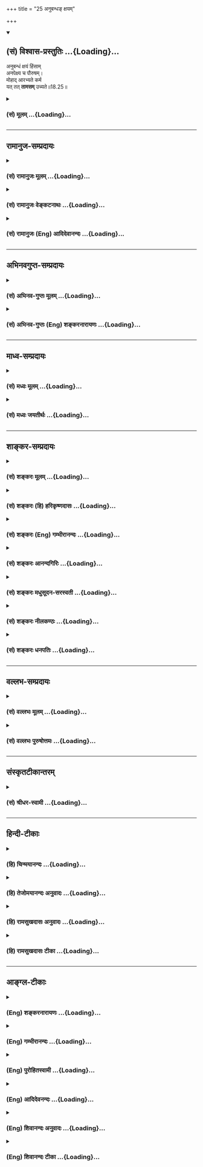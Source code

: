 +++
title = "25 अनुबन्धङ् क्षयम्"

+++
<div class="js_include" newlevelforh1="2" title="(सं) विश्वास-प्रस्तुतिः" unfilled url="/purANam_vaiShNavam/mahAbhAratam/06-bhIShma-parva/03-bhagavad-gItA-parva/saMskRtam/vishvAsa-prastutiH/18_moxa-saMnyAsa-yogaH/25_anubandha~N_xayam.md">
<details open><summary><h2>(सं) विश्वास-प्रस्तुतिः ...{Loading}...</h2></summary>

अनुबन्धं क्षयं हिंसाम्  
अनपेक्ष्य च पौरुषम्।  
मोहाद् आरभ्यते कर्म  
यत् तत् **तामसम्** उच्यते॥18.25॥
</details>
</div>
<div class="js_include collapsed" newlevelforh1="3" title="(सं) मूलम्" unfilled url="/purANam_vaiShNavam/mahAbhAratam/06-bhIShma-parva/03-bhagavad-gItA-parva/saMskRtam/mUlam/18_moxa-saMnyAsa-yogaH/25_anubandha~N_xayam.md">
<details><summary><h3>(सं) मूलम् ...{Loading}...</h3></summary>

अनुबन्धं क्षयं हिंसामनपेक्ष्य च पौरुषम्।  
मोहादारभ्यते कर्म यत्तत्तामसमुच्यते।।18.25।।
</details>
</div>


_________________
## रामानुज-सम्प्रदायः
<div class="js_include collapsed" newlevelforh1="3" title="(सं) रामानुजः मूलम्" unfilled url="/purANam_vaiShNavam/mahAbhAratam/06-bhIShma-parva/03-bhagavad-gItA-parva/saMskRtam/rAmAnujaH/mUlam/18_moxa-saMnyAsa-yogaH/25_anubandha~N_xayam.md">
<details><summary><h3>(सं) रामानुजः मूलम् ...{Loading}...</h3></summary>

।।18.25।। कृते कर्मणि अनुबद्ध्यमानं दुःखम् **अनुबन्धः; क्षयः** कर्मणि
क्रियमाणे अर्थविनाशः; **हिंसा** तत्र प्राणिपीडा; **पौरुषम्** आत्मनः
कर्मसमापनसामर्थ्यम्; एतानि **अनवेक्ष्य** अविमृश्य **मोहात्**
परमपुरुषकर्तृत्वाज्ञानाद् **यत् कर्म आरभ्यते** क्रियते; **तत् तामसम्
उच्यते।**

</details>
</div>
<div class="js_include collapsed" newlevelforh1="3" title="(सं) रामानुजः वेङ्कटनाथः" unfilled url="/purANam_vaiShNavam/mahAbhAratam/06-bhIShma-parva/03-bhagavad-gItA-parva/saMskRtam/rAmAnujaH/venkaTanAthaH/18_moxa-saMnyAsa-yogaH/25_anubandha~N_xayam.md">
<details><summary><h3>(सं) रामानुजः वेङ्कटनाथः ...{Loading}...</h3></summary>

  
  
।।18.25।। क्षयशब्देन तादात्विकार्थव्ययदोषविवक्षणादुपसर्गशक्त्या
चानुबन्धशब्द एतत्सम्बन्धितया पश्चाद्भाविदुःखपर इत्याहकृते कर्मणीति।
हिंसा स्वविषया परविषया चेत्यभिप्रायेणतत्र प्राणिपीडेति। सामान्योक्तिः।
दैवप्रतिसम्बन्धिनः पौरुषस्य
पुरुषसम्बन्धिदृष्टसामग्रीसमवधानरूपतामाहआत्मनः कर्मसमापनसामर्थ्यमिति।
भविष्यतोऽनुबन्धादेः साक्षात्कारासम्भवाद्युक्तिभिरागमैश्च
अपरामर्शोऽत्रानवेक्षणमित्याहअविमृश्येति। अनुबन्धाद्यज्ञानस्य
प्रागुक्तत्वात्प्रक्रान्ताकर्तृत्वज्ञानप्रत्यनीकोऽत्र मोहशब्दार्थ इत्याह
-- परमपुरुषेति।  
  

</details>
</div>
<div class="js_include collapsed" newlevelforh1="3" title="(सं) रामानुजः (Eng) आदिदेवानन्दः" unfilled url="/purANam_vaiShNavam/mahAbhAratam/06-bhIShma-parva/03-bhagavad-gItA-parva/saMskRtam/rAmAnujaH/english/AdidevAnandaH/18_moxa-saMnyAsa-yogaH/25_anubandha~N_xayam.md">
<details><summary><h3>(सं) रामानुजः (Eng) आदिदेवानन्दः ...{Loading}...</h3></summary>

18.25 'Anubandha' or conseence is here the pain which follows when a
work is performed. 'Loss' means loss of wealth involved in doing that
act. 'Injury' is the pain caused to living beings when the work is
carried out. 'Capacity' is the ability of completing the act. Whenever
an act is begun without consideration of these and from delusion, viz.,
due to ignoring the agency of the Supreme Person - that act is said to
be Tamasika.

</details>
</div>


_________________
## अभिनवगुप्त-सम्प्रदायः
<div class="js_include collapsed" newlevelforh1="3" title="(सं) अभिनव-गुप्तः मूलम्" unfilled url="/purANam_vaiShNavam/mahAbhAratam/06-bhIShma-parva/03-bhagavad-gItA-parva/saMskRtam/abhinava-guptaH/mUlam/18_moxa-saMnyAsa-yogaH/25_anubandha~N_xayam.md">
<details><summary><h3>(सं) अभिनव-गुप्तः मूलम् ...{Loading}...</h3></summary>

।।18.23 -- 18.25।। नियतमित्यादि तामसमुच्यते इत्यन्तम्। नियतम् --
कर्तव्यमिति। क्लेशैः अविद्याद्यैः बहुलं +++(S बहुलैः )+++ व्याप्तम्। मोहात्
अभिनिवेशमयात्।

</details>
</div>
<div class="js_include collapsed" newlevelforh1="3" title="(सं) अभिनव-गुप्तः (Eng) शङ्करनारायणः" unfilled url="/purANam_vaiShNavam/mahAbhAratam/06-bhIShma-parva/03-bhagavad-gItA-parva/saMskRtam/abhinava-guptaH/english/shankaranArAyaNaH/18_moxa-saMnyAsa-yogaH/25_anubandha~N_xayam.md">
<details><summary><h3>(सं) अभिनव-गुप्तः (Eng) शङ्करनारायणः ...{Loading}...</h3></summary>

18.23-25 Niyatam etc. : upto Tamasam ucyate. With determination : i.e.,
it is a thing to be acired. Abundant in offlictions : spread through by
nescience etc. Due to ignorance : i.e. due to that which is born of
addiction.

</details>
</div>


_________________
## माध्व-सम्प्रदायः
<div class="js_include collapsed" newlevelforh1="3" title="(सं) मध्वः मूलम्" unfilled url="/purANam_vaiShNavam/mahAbhAratam/06-bhIShma-parva/03-bhagavad-gItA-parva/saMskRtam/madhvaH/mUlam/18_moxa-saMnyAsa-yogaH/25_anubandha~N_xayam.md">
<details><summary><h3>(सं) मध्वः मूलम् ...{Loading}...</h3></summary>

।।18.25।। Sri Madhvacharya did not comment on this sloka.,

</details>
</div>
<div class="js_include collapsed" newlevelforh1="3" title="(सं) मध्वः जयतीर्थः" unfilled url="/purANam_vaiShNavam/mahAbhAratam/06-bhIShma-parva/03-bhagavad-gItA-parva/saMskRtam/madhvaH/jayatIrthaH/18_moxa-saMnyAsa-yogaH/25_anubandha~N_xayam.md">
<details><summary><h3>(सं) मध्वः जयतीर्थः ...{Loading}...</h3></summary>

।।18.25।। Sri Jayatirtha did not comment on this sloka.  
  

</details>
</div>


_________________
## शाङ्कर-सम्प्रदायः
<div class="js_include collapsed" newlevelforh1="3" title="(सं) शङ्करः मूलम्" unfilled url="/purANam_vaiShNavam/mahAbhAratam/06-bhIShma-parva/03-bhagavad-gItA-parva/saMskRtam/shankaraH/mUlam/18_moxa-saMnyAsa-yogaH/25_anubandha~N_xayam.md">
<details><summary><h3>(सं) शङ्करः मूलम् ...{Loading}...</h3></summary>

।।18.25।। --,**अनुबन्धं** पश्चाद्भावि यत् वस्तु सः अनुबन्धः उच्यते तं च
अनुबन्धम्; **क्षयं** यस्मिन् कर्मणि क्रियमाणे शक्तिक्षयः अर्थक्षयो वा
स्यात् तं क्षयम्; **हिंसां** प्राणिबाधां च **अनपेक्ष्य च पौरुषं**
पुरुषकारम् शक्नोमि इदं कर्म समापयितुम् इत्येवम् आत्मसामर्थ्यम्;
इत्येतानि अनुबन्धादीनि अनपेक्ष्य पौरुषान्तानि **मोहात्** अविवेकतः
**आरभ्यते कर्म यत्; तत् तामसं** तमोनिर्वृत्तम् **उच्यते**।। इदानीं
कर्तृभेदः उच्यते --,

</details>
</div>
<div class="js_include collapsed" newlevelforh1="3" title="(सं) शङ्करः (हि) हरिकृष्णदासः" unfilled url="/purANam_vaiShNavam/mahAbhAratam/06-bhIShma-parva/03-bhagavad-gItA-parva/saMskRtam/shankaraH/hindI/harikRShNadAsaH/18_moxa-saMnyAsa-yogaH/25_anubandha~N_xayam.md">
<details><summary><h3>(सं) शङ्करः (हि) हरिकृष्णदासः ...{Loading}...</h3></summary>

।।18.25।। अनुबन्धको -- अन्तमें होनेवाला जो परिणाम है उसे अनुबन्ध कहते
हैं; उसको; क्षयकोकर्मके करनेमें जो शक्तिका या धनका क्षय होता है उसको;
हिंसाकोप्राणियोंकी पीड़ाको और पौरुषको -- अमुक कर्मको मैं समाप्त कर सकता
हूँ ऐसी अपनी सामर्थ्यको; इस प्रकार अनुबन्धसे लेकर पौरुषतकके इन समस्त
भावोंकी अपेक्षा न करके -- इनकी परवा न करके; जो धर्म मोहसे -- अज्ञानसे
आरम्भ किया जाता है; वह तामस -- तमोगुणपूर्वक किया हुआ कहा जाता है।

</details>
</div>
<div class="js_include collapsed" newlevelforh1="3" title="(सं) शङ्करः (Eng) गम्भीरानन्दः" unfilled url="/purANam_vaiShNavam/mahAbhAratam/06-bhIShma-parva/03-bhagavad-gItA-parva/saMskRtam/shankaraH/english/gambhIrAnandaH/18_moxa-saMnyAsa-yogaH/25_anubandha~N_xayam.md">
<details><summary><h3>(सं) शङ्करः (Eng) गम्भीरानन्दः ...{Loading}...</h3></summary>

18.25 Tat, that; karma, action; yat, which; is arabhyate, undertaken;
mohat, out of delusion, non-discrimination; anapeksya, without
consideration of; its anubandham, conseence, the result which accrues
later; ksayam, loss-that losss which is incurred in the form of loss of
energy or loss of wealth in the course of any action; himsam, harm,
suffering to creatures; and paurusam, ability, prowess-one's own ability
fest as, 'I shall be able to complete this task';-without consideration
of these, from 'conseence' to 'ability', ucyate, is said to be; tamasam,
born of tamas.

</details>
</div>
<div class="js_include collapsed" newlevelforh1="3" title="(सं) शङ्करः आनन्दगिरिः" unfilled url="/purANam_vaiShNavam/mahAbhAratam/06-bhIShma-parva/03-bhagavad-gItA-parva/saMskRtam/shankaraH/AnandagiriH/18_moxa-saMnyAsa-yogaH/25_anubandha~N_xayam.md">
<details><summary><h3>(सं) शङ्करः आनन्दगिरिः ...{Loading}...</h3></summary>

।।18.25।। संप्रति तामसं कर्मोदाहरति -- **अनुबन्धमित्यादिना।**

</details>
</div>
<div class="js_include collapsed" newlevelforh1="3" title="(सं) शङ्करः मधुसूदन-सरस्वती" unfilled url="/purANam_vaiShNavam/mahAbhAratam/06-bhIShma-parva/03-bhagavad-gItA-parva/saMskRtam/shankaraH/madhusUdana-sarasvatI/18_moxa-saMnyAsa-yogaH/25_anubandha~N_xayam.md">
<details><summary><h3>(सं) शङ्करः मधुसूदन-सरस्वती ...{Loading}...</h3></summary>

।।18.25।। अनुबन्धेनेति। अनुबन्धं पश्चाद्भाव्यशुभं; क्षयं शरीरसामर्थ्यस्य
धनस्य सेनायाश्च नाशम्; हिंसां प्राणिपीडाम्; पौरुषमात्मसामर्थ्यं
चानवेक्ष्यापर्यालोच्य मोहात्केवलाविवेकादेवारभ्यते यत्कर्म यथा दुर्योधनेन
युद्धं तत्तामसमुच्यते।

</details>
</div>
<div class="js_include collapsed" newlevelforh1="3" title="(सं) शङ्करः नीलकण्ठः" unfilled url="/purANam_vaiShNavam/mahAbhAratam/06-bhIShma-parva/03-bhagavad-gItA-parva/saMskRtam/shankaraH/nIlakaNThaH/18_moxa-saMnyAsa-yogaH/25_anubandha~N_xayam.md">
<details><summary><h3>(सं) शङ्करः नीलकण्ठः ...{Loading}...</h3></summary>

।।18.25।। अनुबध्यतेऽनेनेत्यनुबन्धः फलम्। क्षयं शक्तेरर्थानां च नाशम्।
हिंसां परपीडाम्। पौरुषं स्वसामर्थ्यम्। अनवेक्ष्यानालोच्य
केवलमोहादविवेकतो यदारभ्यते कर्म तत्तामसमुदाहृतम्।

</details>
</div>
<div class="js_include collapsed" newlevelforh1="3" title="(सं) शङ्करः धनपतिः" unfilled url="/purANam_vaiShNavam/mahAbhAratam/06-bhIShma-parva/03-bhagavad-gItA-parva/saMskRtam/shankaraH/dhanapatiH/18_moxa-saMnyAsa-yogaH/25_anubandha~N_xayam.md">
<details><summary><h3>(सं) शङ्करः धनपतिः ...{Loading}...</h3></summary>

।।18.25।। राजसं कर्मोदाहृत्य कर्मोदाहृत्य तामसं तदाह -- अनुबन्धमिति।
अनुबध्यत इत्यनुबन्धः पश्चाद्भाविस्तु तं क्षयं शक्त्यर्थादेर्नाशं हिंसां
प्राणिपीडां च पौरुषं
पुरुषकारमारब्धसमाप्तिसामर्थ्यमित्येतान्यनुबन्धादीन्यनवेक्ष्यापर्यालोच्य
मोहादविवेकाद्यत्कर्म प्रारभ्यते तत्तामसमुदाहृतम्।

</details>
</div>


_________________
## वल्लभ-सम्प्रदायः
<div class="js_include collapsed" newlevelforh1="3" title="(सं) वल्लभः मूलम्" unfilled url="/purANam_vaiShNavam/mahAbhAratam/06-bhIShma-parva/03-bhagavad-gItA-parva/saMskRtam/vallabhaH/mUlam/18_moxa-saMnyAsa-yogaH/25_anubandha~N_xayam.md">
<details><summary><h3>(सं) वल्लभः मूलम् ...{Loading}...</h3></summary>

।।18.25।। अनुबन्धो दुःखं तदविचार्य मोहाद्यत्कर्म प्रारभ्यते
तत्तामसमुदाहृतम्।

</details>
</div>
<div class="js_include collapsed" newlevelforh1="3" title="(सं) वल्लभः पुरुषोत्तमः" unfilled url="/purANam_vaiShNavam/mahAbhAratam/06-bhIShma-parva/03-bhagavad-gItA-parva/saMskRtam/vallabhaH/puruShottamaH/18_moxa-saMnyAsa-yogaH/25_anubandha~N_xayam.md">
<details><summary><h3>(सं) वल्लभः पुरुषोत्तमः ...{Loading}...</h3></summary>

  
  
।।18.25।। तामसं कर्माऽऽह -- अनुबन्धमिति। अनुबन्धम्; अनु कर्मकरणानन्तरं
बन्धस्तज्जनितशुभाशुभफलरूपत्वं; क्षयं व्यर्थदेहात्मकमोक्षसाधनव्ययं;
हिंसामात्मनः संसारपातनरूपां; पौरुषं पुरुषार्थमोक्षं चकारेण धर्ममपि
अनवेक्ष्य अपर्यालोच्य मोहात् स्वसुखभोगभ्रमात् कर्म तामसं
विपरीतफलात्मकमुदाहृतम्।  
  

</details>
</div>


_________________
## संस्कृतटीकान्तरम्
<div class="js_include collapsed" newlevelforh1="3" title="(सं) श्रीधर-स्वामी" unfilled url="/purANam_vaiShNavam/mahAbhAratam/06-bhIShma-parva/03-bhagavad-gItA-parva/saMskRtam/shrIdhara-svAmI/18_moxa-saMnyAsa-yogaH/25_anubandha~N_xayam.md">
<details><summary><h3>(सं) श्रीधर-स्वामी ...{Loading}...</h3></summary>

।।18.25।। तामसं कर्माह **-- अनुबन्धमिति।** अनुबध्यत इत्यनुबन्धः
पश्चाद्भाविशुभाशुभम्; क्षयं वित्तव्ययं; हिंसां परपीडां च; पौरुषं
स्वसामर्थ्यं वा; अनवेक्ष्य अपर्यालोच्य केवलं मोहादेव यत्कर्मारभ्यते
तत्तामसमुच्यते।

</details>
</div>


_________________
## हिन्दी-टीकाः
<div class="js_include collapsed" newlevelforh1="3" title="(हि) चिन्मयानन्दः" unfilled url="/purANam_vaiShNavam/mahAbhAratam/06-bhIShma-parva/03-bhagavad-gItA-parva/hindI/chinmayAnandaH/18_moxa-saMnyAsa-yogaH/25_anubandha~N_xayam.md">
<details><summary><h3>(हि) चिन्मयानन्दः ...{Loading}...</h3></summary>

।।18.25।। तमोगुणी पुरुष कर्म प्रारम्भ करने के पूर्व इस बात का विचार ही
नहीं करता कि उस कर्म का परिणाम (अनुबन्ध) क्या होगा तथा उसके करने में
कितनी शारीरिक; आर्थिक आदि शक्तियों का क्षय अर्थात् ह्रास होगा। उसे इस
बात की भी कोई चिन्ता नहीं होती कि उसके कर्म के कारण कितनी हिंसा हो रही
है अथवा लोगों को कष्ट हो रहा है। ऐसे प्रमादी और उत्तरदायित्वहीन लोगों के
कर्म मोहवश अर्थात् किसी भ्रान्त धारणा और हीन उद्देश्य से प्रेरित होते
हैं। उदाहरणार्थ; मद्यपान; दुसाहसपूर्ण द्यूत; भ्रष्टाचार आदि ये सब तामस
कर्म हैं। ऐसे कर्मों के कर्ता केवल क्षणभर के वैषयिक सुख की संवेदना ही
चाहते हैं। राजस कर्म के निराशा और दुखरूप फल को प्राप्त होने में कुछ काल
की आवश्यकता होती है; परन्तु तामस कर्म का दुखरूप फल तत्काल ही प्राप्त
होता है। जबकि सात्त्विक कर्म का फल सदैव आनन्द ही होता है। आगामी श्लोकों
में; भगवान् श्रीकृष्ण तीन प्रकार के कर्ताओं का वर्णन करते हैं

</details>
</div>
<div class="js_include collapsed" newlevelforh1="3" title="(हि) तेजोमयानन्दः अनुवादः" unfilled url="/purANam_vaiShNavam/mahAbhAratam/06-bhIShma-parva/03-bhagavad-gItA-parva/hindI/tejomayAnandaH/anuvAdaH/18_moxa-saMnyAsa-yogaH/25_anubandha~N_xayam.md">
<details><summary><h3>(हि) तेजोमयानन्दः अनुवादः ...{Loading}...</h3></summary>

।।18.25।। जो कर्म परिणाम, हानि, हिंसा और सार्मथ्य (पौरुषम्) का विचार न
करके केवल मोहवश आरम्भ किया जाता है, वह कर्म तामस कहलाता है।।

</details>
</div>
<div class="js_include collapsed" newlevelforh1="3" title="(हि) रामसुखदासः अनुवादः" unfilled url="/purANam_vaiShNavam/mahAbhAratam/06-bhIShma-parva/03-bhagavad-gItA-parva/hindI/rAmasukhadAsaH/anuvAdaH/18_moxa-saMnyAsa-yogaH/25_anubandha~N_xayam.md">
<details><summary><h3>(हि) रामसुखदासः अनुवादः ...{Loading}...</h3></summary>

।।18.25।। जो कर्म परिणाम, हानि, हिंसा और सामर्थ्यको न देखकर मोहपूर्वक
आरम्भ किया जाता है, वह तामस कहा जाता है।

</details>
</div>
<div class="js_include collapsed" newlevelforh1="3" title="(हि) रामसुखदासः टीका" unfilled url="/purANam_vaiShNavam/mahAbhAratam/06-bhIShma-parva/03-bhagavad-gItA-parva/hindI/rAmasukhadAsaH/TIkA/18_moxa-saMnyAsa-yogaH/25_anubandha~N_xayam.md">
<details><summary><h3>(हि) रामसुखदासः टीका ...{Loading}...</h3></summary>

।।18.25।।***व्याख्या --***  **अनुबन्धम् --** जिसको फलकी कामना होती है;
वह मनुष्य तो फलप्राप्तिके लिये विचारपूर्वक कर्म करता है; परन्तु तामस
मनुष्यमें मूढ़ताकी प्रधानता होनेसे वह कर्म करनेमें विचार करता ही नहीं।
इस कार्यको करनेसे मेरा तथा दूसरे प्राणियोंका अभी और परिणाममें कितना
नुकसान होगा; कितना अहित होगा -- इस अनुबन्ध अर्थात् परिणामको न देखकर वह
कार्य आरम्भ कर देता है।**क्षयम् --** इस कार्यको करनेसे अपने और दूसरोंके
शरीरोंकी कितनी हानि होगी धन और समयका कितना खर्चा होगा इससे दुनियामें
मेरा कितना अपमान; निन्दा; तिरस्कार आदि होगा; मेरा लोकपरलोक बिगड़ जायगा
आदि नुकसानको न देखकर ही वह कार्य आरम्भ कर देता है।**हिंसाम् --** इस
कर्मसे कितने जीवोंकी हत्या होगी कितने श्रेष्ठ व्यक्तियोंके सिद्धान्तों
और मान्यताओंकी हत्या हो जायगी दूसरे मनुष्योंकी मनुष्यताकी कितनी भारी
हिंसा हो जायगी अभीके और भावी जीवोंके शुद्ध भाव; आचरण; वेशभूषा; खानपान
आदिकी कितनी भारी हिंसा हो जायगी इससे मेरा और दुनियाका कितना अधःपतन होगा
आदि हिंसाको न देखकर ही वह कार्य आरम्भ कर देता है।**अनवेक्ष्य च पौरुषम्
--** इस कामको करनेकी मेरेमें कितनी योग्यता है; कितना बल; सामर्थ्य है
मेरे पास कितना समय है; कितनी बुद्धि है; कितनी कला है; कितना ज्ञान है आदि
अपने पौरुष(पुरुषार्थ) को न,देखकर ही वह कार्य आरम्भ कर देता
है।**मोहादारभ्यते कर्म यत्तत्तामसमुच्यते --** तामस मनुष्य कर्म करते समय
उसके परिणाम; उससे होनेवाले नुकसान; हिंसा और अपनी सामर्थ्यका कुछ भी विचार
न करके; जब जैसा मनमें भाव आया; उसी समय बिना विवेकविचारके वैसा ही कर
बैठता है। इस प्रकार किया गया कर्म तामस कहलाता है।  
  
***सम्बन्ध --***  अब भगवान् सात्त्विक कर्ताके लक्षण बताते हैं।

</details>
</div>


_________________
## आङ्ग्ल-टीकाः
<div class="js_include collapsed" newlevelforh1="3" title="(Eng) शङ्करनारायणः" unfilled url="/purANam_vaiShNavam/mahAbhAratam/06-bhIShma-parva/03-bhagavad-gItA-parva/english/shankaranArAyaNaH/18_moxa-saMnyAsa-yogaH/25_anubandha~N_xayam.md">
<details><summary><h3>(Eng) शङ्करनारायणः ...{Loading}...</h3></summary>

18.25. The object which is gained, due to ignorance, without considering
the result, the loss, the injury to others and the strength \[of one's
own\]-that is declared to be of the Tamas (Strand).

</details>
</div>
<div class="js_include collapsed" newlevelforh1="3" title="(Eng) गम्भीरानन्दः" unfilled url="/purANam_vaiShNavam/mahAbhAratam/06-bhIShma-parva/03-bhagavad-gItA-parva/english/gambhIrAnandaH/18_moxa-saMnyAsa-yogaH/25_anubandha~N_xayam.md">
<details><summary><h3>(Eng) गम्भीरानन्दः ...{Loading}...</h3></summary>

18.25 That action is said to be born of tamas which is undertaken out of
delusion, (and) without consideration of its conseence, loss, harm and
ability.

</details>
</div>
<div class="js_include collapsed" newlevelforh1="3" title="(Eng) पुरोहितस्वामी" unfilled url="/purANam_vaiShNavam/mahAbhAratam/06-bhIShma-parva/03-bhagavad-gItA-parva/english/purohitasvAmI/18_moxa-saMnyAsa-yogaH/25_anubandha~N_xayam.md">
<details><summary><h3>(Eng) पुरोहितस्वामी ...{Loading}...</h3></summary>

18.25 An action undertaken through delusion, and with no regard to the
spiritual issues involved, or the real capacity of the doer, or to the
injury which may follow, such an act may be assumed to be the product of
Ignorance.

</details>
</div>
<div class="js_include collapsed" newlevelforh1="3" title="(Eng) आदिदेवनन्दः" unfilled url="/purANam_vaiShNavam/mahAbhAratam/06-bhIShma-parva/03-bhagavad-gItA-parva/english/AdidevanandaH/18_moxa-saMnyAsa-yogaH/25_anubandha~N_xayam.md">
<details><summary><h3>(Eng) आदिदेवनन्दः ...{Loading}...</h3></summary>

18.25 That act is said to be Tamasika which is undertaken through
delusion, without regard to conseences, loss, injury and one's own
capacity.

</details>
</div>
<div class="js_include collapsed" newlevelforh1="3" title="(Eng) शिवानन्दः अनुवादः" unfilled url="/purANam_vaiShNavam/mahAbhAratam/06-bhIShma-parva/03-bhagavad-gItA-parva/english/shivAnandaH/anuvAdaH/18_moxa-saMnyAsa-yogaH/25_anubandha~N_xayam.md">
<details><summary><h3>(Eng) शिवानन्दः अनुवादः ...{Loading}...</h3></summary>

18.25 That action which is undertaken from delusion, without a regard
for the conseences, loss, injury and (one's own) ability that is
declared to be Tamasic (dark).

</details>
</div>
<div class="js_include collapsed" newlevelforh1="3" title="(Eng) शिवानन्दः टीका" unfilled url="/purANam_vaiShNavam/mahAbhAratam/06-bhIShma-parva/03-bhagavad-gItA-parva/english/shivAnandaH/TIkA/18_moxa-saMnyAsa-yogaH/25_anubandha~N_xayam.md">
<details><summary><h3>(Eng) शिवानन्दः टीका ...{Loading}...</h3></summary>

18.25 अनुबन्धम् conseence; क्षयम् loss; हिंसाम् injury; अनपेक्ष्य
without regard; च and; पौरुषम् (ones own) ability; मोहात् from delusion;
आरभ्यते is undertaken; कर्म action; यत् which; तत् that; तामसम् Tamasic
(dark); उच्यते is said.Commentary Tamasic acts cause harm to others. A
Tamasic man reflects not at all whether he has the capacity to perform
these useless actions; but continues to act blindly. With utter
thoughtlessness he sets aside any reflection as to the difficulty of
performing the action and what the result of it would be. He carries it
on in his own egoistical manner. He does not discriminate between the
good and the bad; or what is ones own and what belongs to
another.Kshayam Loss of power and of wealth; resulting from the
performance of an action.Himsa Injury to living beings.Paurusham Ones
own ability or capacity to complete the work.Now listen to the
characteristics that pertain to the pure agent. The Lord proceeds to
deal with the distinction among the agents.

</details>
</div>
